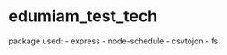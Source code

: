 # edumiam_test_tech

package used: - express
              - node-schedule
              - csvtojon
              - fs
